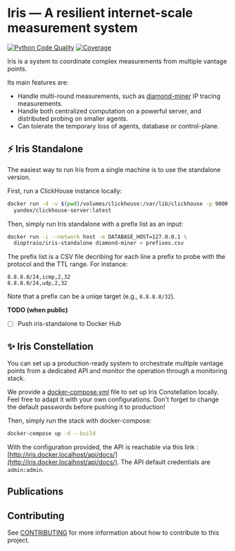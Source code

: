 # Iris — A resilient internet-scale measurement system

[![Python Code Quality](https://github.com/dioptra-io/iris/actions/workflows/quality.yml/badge.svg)](https://github.com/dioptra-io/iris/actions/workflows/quality.yml)
[![Coverage](https://img.shields.io/codecov/c/github/dioptra-io/iris?logo=codecov&logoColor=white&token=TC1WVMZORG)](https://app.codecov.io/gh/dioptra-io/iris)

Iris is a system to coordinate complex measurements from multiple vantage points.

Its main features are:
- Handle multi-round measurements, such as [diamond-miner](https://github.com/dioptra-io/diamond-miner) IP tracing measurements.
- Handle both centralized computation on a powerful server, and distributed probing on smaller agents.
- Can tolerate the temporary loss of agents, database or control-plane.

## ⚡ Iris Standalone

The easiest way to run Iris from a single machine is to use the standalone version.

First, run a ClickHouse instance locally:
```bash
docker run -d -v $(pwd)/volumes/clickhouse:/var/lib/clickhouse -p 9000:9000 \
  yandex/clickhouse-server:latest
```

Then, simply run Iris standalone with a prefix list as an input:
```bash
docker run -i --network host -e DATABASE_HOST=127.0.0.1 \
  dioptraio/iris-standalone diamond-miner < prefixes.csv
```

The prefix list is a CSV file decribing for each line a prefix to probe with the protocol and the TTL range.
For instance:

```
8.8.8.0/24,icmp,2,32
8.8.8.0/24,udp,2,32
```

Note that a prefix can be a uniqe target (e.g., `8.8.8.8/32`).

**TODO (when public)**
- [ ] Push iris-standalone to Docker Hub

## ✨ Iris Constellation

You can set up a production-ready system to orchestrate multiple vantage points from a dedicated API and monitor the operation through a monitoring stack.

We provide a [docker-compose.yml](docker-compose.yml) file to set up Iris Constellation locally. Feel free to adapt it with your own configurations. Don't forget to change the default passwords before pushing it to production!

Then, simply run the stack with docker-compose:
```bash
docker-compose up -d --build
```

With the configuration provided, the API is reachable via this link : [http://iris.docker.localhost/api/docs/](http://iris.docker.localhost/api/docs/). The API default credentials are `admin:admin`.

## Publications

## Contributing

See [CONTRIBUTING](CONTRIBUTING.md) for more information about how to contribute to this project.
